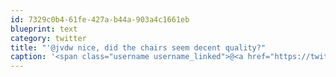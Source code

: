 ```yaml
---
id: 7329c0b4-61fe-427a-b44a-903a4c1661eb
blueprint: text
category: twitter
title: "'@jvdw nice, did the chairs seem decent quality?"
caption: '<span class="username username_linked">@<a href="https://twitter.com/jvdw" title="John van der Woude">jvdw</a></span> nice, did the chairs seem decent quality?'
---
```

